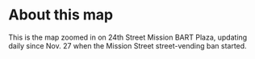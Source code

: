 # About this map
This is the map zoomed in on 24th Street Mission BART Plaza, updating daily since Nov. 27 when the Mission Street street-vending ban started.
